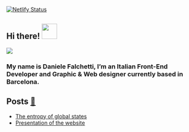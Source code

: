 [![Netlify Status](https://api.netlify.com/api/v1/badges/73217788-b54c-4bc8-9603-8bb3a1553afa/deploy-status)](https://app.netlify.com/sites/aprograma/deploys)

## Hi there!  <a href="https://aprograma.co/" :target="_blank" rel="noopener noreferrer"><img src="https://media.giphy.com/media/wF6bpfzo7fpFFhIop7/giphy.gif" width="40" height="40" /></a>

<img src="https://a.storyblok.com/f/106240/9032x3348/bad89f683b/logoanimatebanner.gif" />

### My name is Daniele Falchetti, I’m an Italian Front-End Developer and Graphic & Web designer currently based in Barcelona.

## Posts <a href="https://aprograma.co/blog/" :target="_blank" rel="noopener noreferrer">:mega:</a>

<!-- BLOG-POST-LIST:START -->
- [The entropy of global states](https://aprograma.co/blog/the-entropy-of-global-states)
- [Presentation of the website](https://aprograma.co/blog/presentation)
<!-- BLOG-POST-LIST:END -->
